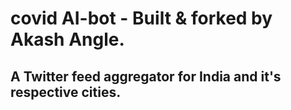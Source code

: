 # covid AI-bot - Built & forked by Akash Angle.

## A Twitter feed aggregator for India and it's respective cities.
